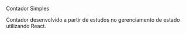 Contador Simples

Contador desenvolvido a partir de estudos no gerenciamento de estado utilizando React.